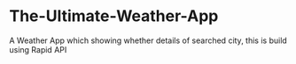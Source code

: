 # The-Ultimate-Weather-App
A Weather App which showing whether details of searched city, this is build using Rapid API
